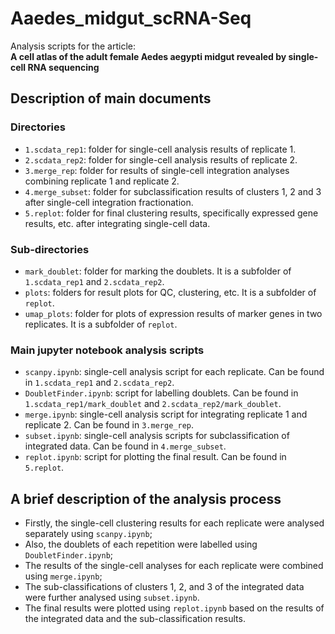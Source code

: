 # Aaedes_midgut_scRNA-Seq

Analysis scripts for the article:<br>
**A cell atlas of the adult female Aedes aegypti midgut revealed by single-cell RNA sequencing**

## Description of main documents

### Directories
- `1.scdata_rep1`: folder for single-cell analysis results of replicate 1.
- `2.scdata_rep2`: folder for single-cell analysis results of replicate 2.
- `3.merge_rep`: folder for results of single-cell integration analyses combining replicate 1 and replicate 2.
- `4.merge_subset`: folder for subclassification results of clusters 1, 2 and 3 after single-cell integration fractionation.
- `5.replot`: folder for final clustering results, specifically expressed gene results, etc. after integrating single-cell data.

### Sub-directories
- `mark_doublet`: folder for marking the doublets. It is a subfolder of `1.scdata_rep1` and `2.scdata_rep2`.
- `plots`: folders for result plots for QC, clustering, etc. It is a subfolder of `replot`.
- `umap_plots`: folder for plots of expression results of marker genes in two replicates. It is a subfolder of `replot`.

### Main jupyter notebook analysis scripts
- `scanpy.ipynb`: single-cell analysis script for each replicate. Can be found in `1.scdata_rep1` and `2.scdata_rep2`.
- `DoubletFinder.ipynb`: script for labelling doublets. Can be found in `1.scdata_rep1/mark_doublet` and `2.scdata_rep2/mark_doublet`.
- `merge.ipynb`: single-cell analysis script for integrating replicate 1 and replicate 2. Can be found in `3.merge_rep`.
- `subset.ipynb`: single-cell analysis scripts for subclassification of integrated data. Can be found in `4.merge_subset`.
- `replot.ipynb`: script for plotting the final result. Can be found in `5.replot`.

## A brief description of the analysis process
- Firstly, the single-cell clustering results for each replicate were analysed separately using `scanpy.ipynb`;
- Also, the doublets of each repetition were labelled using `DoubletFinder.ipynb`;
- The results of the single-cell analyses for each replicate were combined using `merge.ipynb`;
- The sub-classifications of clusters 1, 2, and 3 of the integrated data were further analysed using `subset.ipynb`.
- The final results were plotted using `replot.ipynb` based on the results of the integrated data and the sub-classification results.
